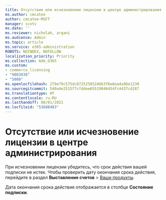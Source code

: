 ```yaml
---
title: Отсутствие или исчезновение лицензии в центре администрирования
ms.author: cmcatee
author: cmcatee-MSFT
manager: scotv
ms.date: ''
ms.reviewer: nicholak, argani
ms.audience: Admin
ms.topic: article
ms.service: o365-administration
ROBOTS: NOINDEX, NOFOLLOW
localization_priority: Priority
ms.collection: Adm_O365
ms.custom:
- commerce_licensing
- "9003038"
- "5800"
ms.openlocfilehash: 279e79c575dc8725250524663f6e6ea4a96e1230
ms.sourcegitcommit: 540a4e2515f7cfddee65519046454fc4437cd287
ms.translationtype: HT
ms.contentlocale: ru-RU
ms.lasthandoff: 08/01/2021
ms.locfileid: "53688483"
---
```

# <a name="license-missing-or-disappears-from-the-admin-center"></a>Отсутствие или исчезновение лицензии в центре администрирования

При исчезновении лицензии убедитесь, что срок действия вашей подписки не истек. Чтобы проверить дату окончания срока действия, перейдите в раздел **Выставление счетов** > [Ваши продукты](https://go.microsoft.com/fwlink/p/?linkid=842054).

Дата окончания срока действия отображается в столбце **Состояние подписки**.
